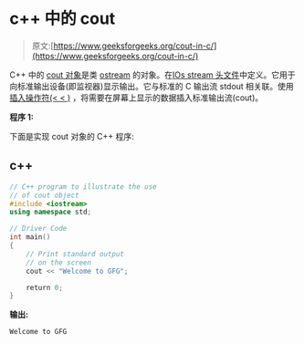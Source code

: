 # c++ 中的 cout

> 原文:[https://www.geeksforgeeks.org/cout-in-c/](https://www.geeksforgeeks.org/cout-in-c/)

C++ 中的 [cout 对象](https://www.geeksforgeeks.org/basic-input-output-c/)是类 [ostream](https://www.geeksforgeeks.org/c-stream-classes-structure/) 的对象。在[IOs stream 头文件](https://www.geeksforgeeks.org/header-files-in-c-cpp-and-its-uses/)中定义。它用于向标准输出设备(即监视器)显示输出。它与标准的 C 输出流 stdout 相关联。使用[插入操作符(< < )](https://www.geeksforgeeks.org/overloading-stream-insertion-operators-c/) ，将需要在屏幕上显示的数据插入标准输出流(cout)。

**程序 1:**

下面是实现 cout 对象的 C++ 程序:

## c++

```cpp
// C++ program to illustrate the use
// of cout object
#include <iostream>
using namespace std;

// Driver Code
int main()
{
    // Print standard output
    // on the screen
    cout << "Welcome to GFG";

    return 0;
}
```

**输出:**

```cpp
Welcome to GFG
```